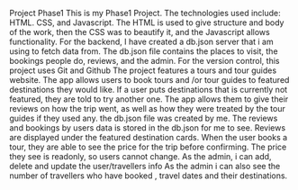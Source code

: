 

Project Phase1
This is my Phase1 Project.
The technologies used include: HTML. CSS, and Javascript.
The HTML is used to give structure and body of the work, then the CSS was to beautify it, and the Javascript allows functionality.
For the backend, I have created a db.json server that i am using to fetch data from.
The db.json file contains the places to visit, the bookings people do, reviews, and the admin.
For the version control, this project uses Git and Github
The project features a tours and tour guides website.
The app allows users to book tours and /or tour guides to featured destinations they would like.
If a user puts destinations that is currently not featured, they are told to try another one. 
The app allows them to give their reviews on how the trip went, as well as how they were treated by the tour guides if they used any. 
the db.json file was created by me.
The reviews and bookings by users data is stored in the db.json for me to see. Reviews are displayed under the featured destination cards. 
When the user books a tour, they are able to see the price for the trip before confirming.
The price they see is readonly, so users cannot change.
As the admin, i can add, delete and update the user/travellers info
As the admin i can also see the number of travellers who have booked , travel dates and their destinations.

